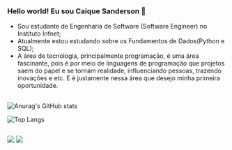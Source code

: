 ### Hello world! Eu sou Caique Sanderson 👋
- Sou estudante de Engenharia de Software (Software Engineer) no Instituto Infnet;
- Atualmente estou estudando sobre os Fundamentos de Dados(Python e SQL);
- A área de tecnologia, principalmente programação, é uma área fascinante, pois é por meio de linguagens de programação que projetos saem do papel e se tornam realidade, influenciando pessoas, trazendo inovações e etc. E é justamente nessa área que desejo minha primeira oportunidade.
##
![Anurag's GitHub stats](https://github-readme-stats.vercel.app/api?username=caiqueSanderson&show_icons=true&theme=gruvbox)

![Top Langs](https://github-readme-stats.vercel.app/api/top-langs/?username=caiqueSanderson&hide_progress=true&theme=gruvbox)




##
<div>
  <a href="https://instagram.com/by.sanb" target="_blank"><img src="https://img.shields.io/badge/-Instagram-%23E4405F?style=for-the-badge&logo=instagram&logoColor=white" target="_blank"></a>
  <a href="https://www.linkedin.com/in/caique-sanderson-de-sá-borges-262545237" target="_blank"><img src="https://img.shields.io/badge/-LinkedIn-%230077B5?style=for-the-badge&logo=linkedin&logoColor=white" target="_blank"></a> 
</div>

